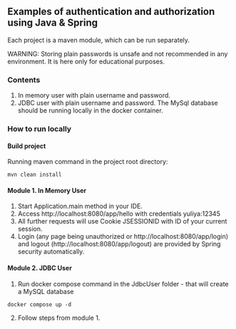 ## Examples of authentication and authorization using Java & Spring

Each project is a maven module,
which can be run separately.

WARNING: Storing plain passwords is unsafe and not recommended in any environment. It is here only for educational purposes.

### Contents
1. In memory user with plain username and password.
2. JDBC user with plain username and password. The MySql database should be running locally in the docker container.

### How to run locally
#### Build project
Running maven command in the project root directory:
```
mvn clean install 
```

#### Module 1. In Memory User
1. Start Application.main method in your IDE.
2. Access http://localhost:8080/app/hello with credentials yuliya:12345
3. All further requests will use Cookie JSESSIONID with ID of your current session.
4. Login (any page being unauthorized or http://localhost:8080/app/login) and logout (http://localhost:8080/app/logout) are provided by Spring security automatically.

#### Module 2. JDBC User
1. Run docker compose command in the JdbcUser folder - that will create a MySQL database
```
docker compose up -d
```
2. Follow steps from module 1.

